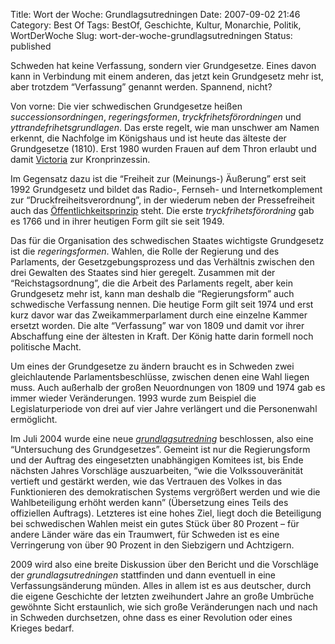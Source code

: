 Title: Wort der Woche: Grundlagsutredningen
Date: 2007-09-02 21:46
Category: Best Of
Tags: BestOf, Geschichte, Kultur, Monarchie, Politik, WortDerWoche
Slug: wort-der-woche-grundlagsutredningen
Status: published

Schweden hat keine Verfassung, sondern vier Grundgesetze. Eines davon
kann in Verbindung mit einem anderen, das jetzt kein Grundgesetz mehr
ist, aber trotzdem “Verfassung” genannt werden. Spannend, nicht?

Von vorne: Die vier schwedischen Grundgesetze heißen
*successionsordningen*, *regeringsformen*, *tryckfrihetsförordningen*
und *yttrandefrihetsgrundlagen*. Das erste regelt, wie man unschwer am
Namen erkennt, die Nachfolge im Königshaus und ist heute das älteste der
Grundgesetze (1810). Erst 1980 wurden Frauen auf dem Thron erlaubt und
damit [Victoria](http://de.wikipedia.org/wiki/Victoria_von_Schweden) zur
Kronprinzessin.

Im Gegensatz dazu ist die “Freiheit zur (Meinungs-) Äußerung” erst seit
1992 Grundgesetz und bildet das Radio-, Fernseh- und Internetkomplement
zur “Druckfreiheitsverordnung”, in der wiederum neben der Pressefreiheit
auch das
[Öffentlichkeitsprinzip](http://www.fiket.de/2006/08/13/wort-der-woche-offentlighetsprincipen/)
steht. Die erste *tryckfrihetsförordning* gab es 1766 und in ihrer
heutigen Form gilt sie seit 1949.

Das für die Organisation des schwedischen Staates wichtigste Grundgesetz
ist die *regeringsformen*. Wahlen, die Rolle der Regierung und des
Parlaments, der Gesetzgebungsprozess und das Verhältnis zwischen den
drei Gewalten des Staates sind hier geregelt. Zusammen mit der
“Reichstagsordnung”, die die Arbeit des Parlaments regelt, aber kein
Grundgesetz mehr ist, kann man deshalb die “Regierungsform” auch
schwedische Verfassung nennen. Die heutige Form gilt seit 1974 und erst
kurz davor war das Zweikammerparlament durch eine einzelne Kammer
ersetzt worden. Die alte “Verfassung” war von 1809 und damit vor ihrer
Abschaffung eine der ältesten in Kraft. Der König hatte darin formell
noch politische Macht.

Um eines der Grundgesetze zu ändern braucht es in Schweden zwei
gleichlautende Parlamentsbeschlüsse, zwischen denen eine Wahl liegen
muss. Auch außerhalb der großen Neuordnungen von 1809 und 1974 gab es
immer wieder Veränderungen. 1993 wurde zum Beispiel die
Legislaturperiode von drei auf vier Jahre verlängert und die
Personenwahl ermöglicht.

Im Juli 2004 wurde eine neue
[*grundlagsutredning*](http://www.grundlagsutredningen.se/) beschlossen,
also eine “Untersuchung des Grundgesetzes”. Gemeint ist nur die
Regierungsform und der Auftrag des eingesetzten unabhängigen Komitees
ist, bis Ende nächsten Jahres Vorschläge auszuarbeiten, “wie die
Volkssouveränität vertieft und gestärkt werden, wie das Vertrauen des
Volkes in das Funktionieren des demokratischen Systems vergrößert werden
und wie die Wahlbeteiligung erhöht werden kann” (Übersetzung eines Teils
des offiziellen Auftrags). Letzteres ist eine hohes Ziel, liegt doch die
Beteiligung bei schwedischen Wahlen meist ein gutes Stück über 80
Prozent – für andere Länder wäre das ein Traumwert, für Schweden ist es
eine Verringerung von über 90 Prozent in den Siebzigern und Achtzigern.

2009 wird also eine breite Diskussion über den Bericht und die
Vorschläge der *grundlagsutredningen* stattfinden und dann eventuell in
eine Verfassungsänderung münden. Alles in allem ist es aus deutscher,
durch die eigene Geschichte der letzten zweihundert Jahre an große
Umbrüche gewöhnte Sicht erstaunlich, wie sich große Veränderungen nach
und nach in Schweden durchsetzen, ohne dass es einer Revolution oder
eines Krieges bedarf.

